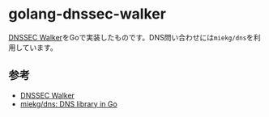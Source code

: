 # golang-dnssec-walker

[DNSSEC Walker](https://josefsson.org/walker/)をGoで実装したものです。DNS問い合わせには`miekg/dns`を利用しています。

## 参考

* [DNSSEC Walker](https://josefsson.org/walker/)
* [miekg/dns: DNS library in Go](https://github.com/miekg/dns)

